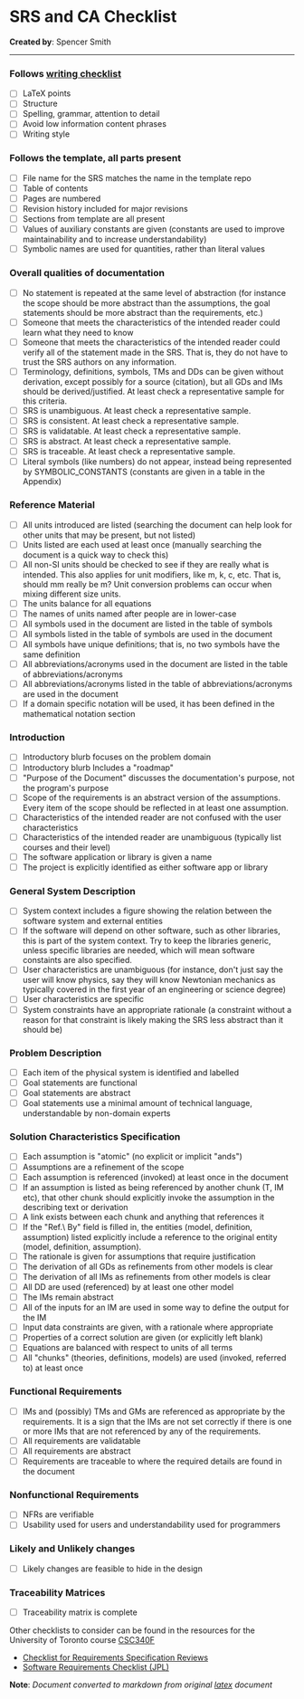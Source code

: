 # SRS and CA Checklist

**Created by**: Spencer Smith

---
### Follows [writing checklist](https://github.com/ssm-lab/capstone--source-code-optimizer/blob/main/docs/Checklists/Writing-Checklist.pdf)
  - [ ] LaTeX points
  - [ ] Structure
  - [ ] Spelling, grammar, attention to detail
  - [ ] Avoid low information content phrases
  - [ ] Writing style
### Follows the template, all parts present
  - [ ] File name for the SRS matches the name in the template repo
  - [ ] Table of contents
  - [ ] Pages are numbered
  - [ ] Revision history included for major revisions
  - [ ] Sections from template are all present
  - [ ] Values of auxiliary constants are given (constants are used to improve
    maintainability and to increase understandability)
  - [ ] Symbolic names are used for quantities, rather than literal values
### Overall qualities of documentation
  - [ ] No statement is repeated at the same level of abstraction (for instance
    the scope should be more abstract than the assumptions, the goal statements
    should be more abstract than the requirements, etc.)
  - [ ] Someone that meets the characteristics of the intended reader could
    learn what they need to know
  - [ ] Someone that meets the characteristics of the intended reader could
    verify all of the statement made in the SRS.  That is, they do not have to
    trust the SRS authors on any information.
  - [ ] Terminology, definitions, symbols, TMs and DDs can be given without
      derivation, except possibly for a source (citation), but all GDs and IMs
      should be derived/justified.  At least check a representative sample for
      this criteria.
  - [ ] SRS is unambiguous.  At least check a representative sample.
  - [ ] SRS is consistent.  At least check a representative sample.
  - [ ] SRS is validatable.  At least check a representative sample.
  - [ ] SRS is abstract.  At least check a representative sample.
  - [ ] SRS is traceable.  At least check a representative sample.
  - [ ] Literal symbols (like numbers) do not appear, instead being
      represented by SYMBOLIC\_CONSTANTS (constants are given in a table in the
      Appendix)

### Reference Material
  - [ ] All units introduced are listed (searching the document can help look
    for other units that may be present, but not listed)
  - [ ] Units listed are each used at least once (manually searching the
    document is a quick way to check this)
  - [ ] All non-SI units should be checked to see if they are really what is
  intended.  This also applies for unit modifiers, like m, k, c, etc.  That is,
  should mm really be m?  Unit conversion problems can occur when mixing
  different size units.
  - [ ] The units balance for all equations
  - [ ] The names of units named after people are in lower-case
  - [ ] All symbols used in the document are listed in the table of symbols
  - [ ] All symbols listed in the table of symbols are used in the document
  - [ ] All symbols have unique definitions; that is, no two symbols have the
  same definition
  - [ ] All abbreviations/acronyms used in the document are listed in the table
    of abbreviations/acronyms
  - [ ] All abbreviations/acronyms listed in the table of abbreviations/acronyms
    are used in the document
  - [ ] If a domain specific notation will be used, it has been defined in the
    mathematical notation section

### Introduction
  - [ ] Introductory blurb focuses on the problem domain
  - [ ] Introductory blurb Includes a "roadmap"
  - [ ] "Purpose of the Document" discusses the documentation's purpose, not
    the program's purpose
  - [ ] Scope of the requirements is an abstract version of the assumptions.
    Every item of the scope should be reflected in at least one assumption.
  - [ ] Characteristics of the intended reader are not confused with the user
    characteristics
  - [ ] Characteristics of the intended reader are unambiguous (typically list
  courses and their level)
  - [ ] The software application or library is given a name
  - [ ] The project is explicitly identified as either software app or library

### General System Description
  - [ ] System context includes a figure showing the relation between the
    software system and external entities
  - [ ] If the software will depend on other software, such as other libraries,
    this is part of the system context.  Try to keep the libraries generic,
    unless specific libraries are needed, which will mean software constaints
    are also specified.
  - [ ] User characteristics are unambiguous (for instance, don't just say the user will know
    physics, say they will know Newtonian mechanics as typically covered in the
    first year of an engineering or science degree)
  - [ ] User characteristics are specific
  - [ ] System constraints have an appropriate rationale (a constraint without a
    reason for that constraint is likely making the SRS less abstract than it
    should be)

### Problem Description
  - [ ] Each item of the physical system is identified and labelled
  - [ ] Goal statements are functional
  - [ ] Goal statements are abstract
  - [ ] Goal statements use a minimal amount of technical language,
    understandable by non-domain experts

### Solution Characteristics Specification
  - [ ] Each assumption is "atomic" (no explicit or implicit "ands")
  - [ ] Assumptions are a refinement of the scope
  - [ ] Each assumption is referenced (invoked) at least once in the document
  - [ ] If an assumption is listed as being referenced by another chunk (T, IM
    etc), that other chunk should explicitly invoke the assumption in the
    describing text or derivation
  - [ ] A link exists between each chunk and anything that references it
  - [ ] If the "Ref.\ By" field is filled in, the entities (model, definition,
    assumption) listed explicitly include a reference to the original entity
    (model, definition, assumption).
  - [ ] The rationale is given for assumptions that require justification
  - [ ] The derivation of all GDs as refinements from other models is clear
  - [ ] The derivation of all IMs as refinements from other models is clear
  - [ ] All DD are used (referenced) by at least one other model
  - [ ] The IMs remain abstract
  - [ ] All of the inputs for an IM are used in some way to define the output for the IM
  - [ ] Input data constraints are given, with a rationale where appropriate
  - [ ] Properties of a correct solution are given (or explicitly left blank)
  - [ ] Equations are balanced with respect to units of all terms
  - [ ] All "chunks" (theories, definitions, models) are used (invoked,
  referred to) at least once

### Functional Requirements
  - [ ] IMs and (possibly) TMs and GMs are referenced as appropriate by the
    requirements.  It is a sign that the IMs are not set correctly if there is
    one or more IMs that are not referenced by any of the requirements.
  - [ ] All requirements are validatable
  - [ ] All requirements are abstract
  - [ ] Requirements are traceable to where the required details are found in
    the document

### Nonfunctional Requirements
  - [ ] NFRs are verifiable
  - [ ] Usability used for users and understandability used for programmers

### Likely and Unlikely changes
  - [ ] Likely changes are feasible to hide in the design

### Traceability Matrices
  - [ ] Traceability matrix is complete

Other checklists to consider can be found in the resources for the University of
Toronto course [CSC340F](https://www.cs.toronto.edu/~sme/CSC340F/2005/assignments/inspections/)
- [Checklist for Requirements Specification Reviews](https://www.cs.toronto.edu/~sme/CSC340F/2005/assignments/inspections/reqts_checklist.pdf)
- [Software Requirements Checklist (JPL)](https://www.cs.toronto.edu/~sme/CSC340F/2005/assignments/inspections/JPL_reqts_clist.pdf)

**Note**: *Document converted to markdown from original [latex](https://github.com/smiths/capTemplate/blob/main/docs/Checklists/Writing-Checklist.tex) document*
